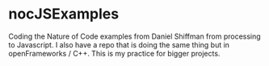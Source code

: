 nocJSExamples
=============

Coding the Nature of Code examples from Daniel Shiffman from processing to Javascript. I also have a repo that is doing the same thing but in openFrameworks / C++. This is my practice for bigger projects.
